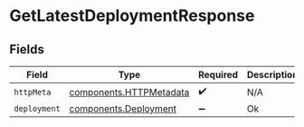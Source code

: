 # GetLatestDeploymentResponse


## Fields

| Field                                                              | Type                                                               | Required                                                           | Description                                                        |
| ------------------------------------------------------------------ | ------------------------------------------------------------------ | ------------------------------------------------------------------ | ------------------------------------------------------------------ |
| `httpMeta`                                                         | [components.HTTPMetadata](../../models/components/httpmetadata.md) | :heavy_check_mark:                                                 | N/A                                                                |
| `deployment`                                                       | [components.Deployment](../../models/components/deployment.md)     | :heavy_minus_sign:                                                 | Ok                                                                 |